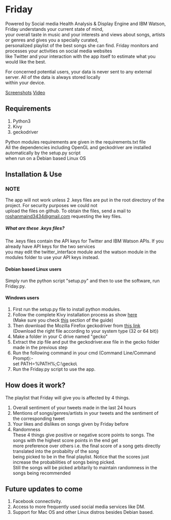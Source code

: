 # Friday
Powered by Social media Health Analysis & Display Engine and IBM Watson, Friday understands your current state of mind,  
your overall taste in music and your interests and views about songs, artists or genres and gives you a specially curated,  
personalized playlist of the best songs she can find. Friday monitors and processes your activities on social media websites  
like Twitter and your interaction with the app itself to estimate what you would like the best.
  
For concerned potential users, your data is never sent to any external server. All of the data is always stored locally  
within your device.  
  
[Screenshots](https://github.com/roshanmaind/Friday/tree/master/data/screens) [Video](https://github.com/roshanmaind/Friday/tree/master/data/video)

## Requirements
1. Python3  
2. Kivy  
3. geckodriver  

Python modules requirements are given in the requirements.txt file  
All the dependencies including OpenGL and geckodriver are installed automatically by the setup.py script  
when run on a Debian based Linux OS  
  
## Installation & Use

### NOTE
The app will not work unless 2 .keys files are put in the root directory of the project. For security purposes we could not  
upload the files on github. To obtain the files, send a mail to roshanmaind3434@gmail.com requesting the key files.  
##### What are these .keys files?
The .keys files contain the API keys for Twitter and IBM Watson APIs. If you already have API keys for the two services  
you may edit the twitter_interface module and the watson module in the modules folder to use your API keys instead.

#### Debian based Linux users 
Simply run the python script "setup.py" and then to use the software, run Friday.py.  
  
#### Windows users
1. First run the setup.py file to install python modules.  
2. Follow the complete Kivy installation process as show [here](https://kivy.org/doc/stable/installation/installation-windows.html)  
(Make sure you check [this](https://kivy.org/doc/stable/installation/installation-windows.html#kivy-s-dependencies) section of the guide)  
3. Then download the Mozilla Firefox geckodriver from [this link](https://github.com/mozilla/geckodriver/releases)  
(Download the right file according to your system type (32 or 64 bit))  
4. Make a folder in your C drive named "gecko"  
5. Extract the zip file and put the geckodriver.exe file in the gecko folder made in the previous step  
6. Run the following command in your cmd (Command Line/Command Prompt):-  
set PATH=%PATH%;C:\gecko\  
7. Run the Friday.py script to use the app.  

## How does it work?
The playlist that Friday will give you is affected by 4 things.  
1. Overall sentiment of your tweets made in the last 24 hours  
2. Mentions of songs/genres/artists in your tweets and the sentiment of the corresponding tweet  
3. Your likes and dislikes on songs given by Friday before  
4. Randomness  
These 4 things give positive or negative score points to songs. The songs with the highest score points in the end get  
more preference over others i.e. the final score of a song gets directly translated into the probabilty of the song  
being picked to be in the final playlist. Notice that the scores just increase the probabilities of songs being picked.  
Still the songs will be picked arbitarily to maintain randomness in the songs being recommended
  
## Future updates to come
1. Facebook connectivity.  
2. Access to more frequently used social media services like DM.  
3. Support for Mac OS and other Linux distros besides Debian based.  